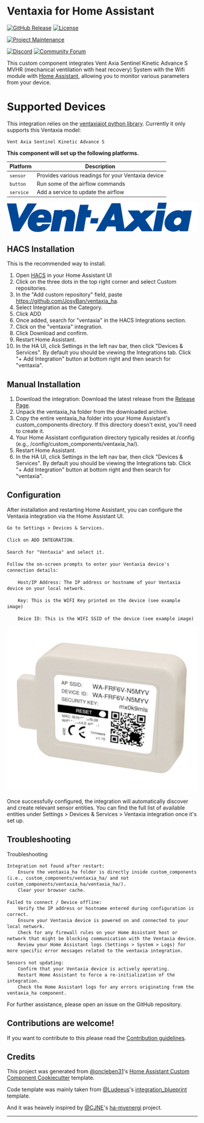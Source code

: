 # Ventaxia for Home Assistant

[![GitHub Release][releases-shield]][releases]
[![License][license-shield]](LICENSE)

[![Project Maintenance][maintenance-shield]][user_profile]

[![Discord][discord-shield]][discord]
[![Community Forum][forum-shield]][forum]

This custom component integrates Vent Axia Sentinel Kinetic Advance S MVHR (mechanical ventilation with heat recovery) System with the Wifi module with [Home Assistant][ha], allowing you to monitor various parameters from your device.

# Supported Devices

This integration relies on the [ventaxiaiot python library](https://github.com/JosyBan/ventaxiaiot). Currently it only supports this Ventaxia model:

    Vent Axia Sentinel Kinetic Advance S

**This component will set up the following platforms.**

| Platform  | Description                                        |
| --------- | -------------------------------------------------- |
| `sensor`  | Provides various readings for your Ventaxia device |
| `button`  | Run some of the airflow commands                   |
| `service` | Add a service to update the airflow                |

![example][logo]

## HACS Installation

This is the recommended way to install.

1. Open [HACS][hacs] in your Home Assistant UI
2. Click on the three dots in the top right corner and select Custom repositories.
3. In the "Add custom repository" field, paste https://github.com/JosyBan/ventaxia_ha.
4. Select Integration as the Category.
5. Click ADD
6. Once added, search for "ventaxia" in the HACS Integrations section.
7. Click on the "ventaxia" integration.
8. Click Download and confirm.
9. Restart Home Assistant.
10. In the HA UI, click Settings in the left nav bar, then click "Devices & Services". By default you should be viewing the Integrations tab. Click "+ Add Integration" button at bottom right and then search for "ventaxia".

## Manual Installation

1. Download the integration: Download the latest release from the [Release Page][ventaxia-releases].
2. Unpack the ventaxia_ha folder from the downloaded archive.
3. Copy the entire ventaxia_ha folder into your Home Assistant's custom_components directory. If this directory doesn't exist, you'll need to create it.
4. Your Home Assistant configuration directory typically resides at /config (e.g., /config/custom_components/ventaxia_ha/).
5. Restart Home Assistant.
6. In the HA UI, click Settings in the left nav bar, then click "Devices & Services". By default you should be viewing the Integrations tab. Click "+ Add Integration" button at bottom right and then search for "ventaxia".

## Configuration

After installation and restarting Home Assistant, you can configure the Ventaxia integration via the Home Assistant UI.

    Go to Settings > Devices & Services.

    Click on ADD INTEGRATION.

    Search for "Ventaxia" and select it.

    Follow the on-screen prompts to enter your Ventaxia device's connection details:

        Host/IP Address: The IP address or hostname of your Ventaxia device on your local network.

        Key: This is the WIFI Key printed on the device (see example image)

        Deice ID: This is the WIFI SSID of the device (see example image)

![example][module]

Once successfully configured, the integration will automatically discover and create relevant sensor entities. You can find the full list of available entities under Settings > Devices & Services > Ventaxia integration once it's set up.

## Troubleshooting

Troubleshooting

    Integration not found after restart:
        Ensure the ventaxia_ha folder is directly inside custom_components (i.e., custom_components/ventaxia_ha/ and not custom_components/ventaxia_ha/ventaxia_ha/).
        Clear your browser cache.

    Failed to connect / Device offline:
        Verify the IP address or hostname entered during configuration is correct.
        Ensure your Ventaxia device is powered on and connected to your local network.
        Check for any firewall rules on your Home Assistant host or network that might be blocking communication with the Ventaxia device.
        Review your Home Assistant logs (Settings > System > Logs) for more specific error messages related to the ventaxia integration.

    Sensors not updating:
        Confirm that your Ventaxia device is actively operating.
        Restart Home Assistant to force a re-initialization of the integration.
        Check the Home Assistant logs for any errors originating from the ventaxia_ha component.

For further assistance, please open an issue on the GitHub repository.

<!---->

## Contributions are welcome!

If you want to contribute to this please read the [Contribution guidelines](CONTRIBUTING.md).

## Credits

This project was generated from [@oncleben31](https://github.com/oncleben31)'s [Home Assistant Custom Component Cookiecutter](https://github.com/oncleben31/cookiecutter-homeassistant-custom-component) template.

Code template was mainly taken from [@Ludeeus](https://github.com/ludeeus)'s [integration_blueprint][integration_blueprint] template.

And it was heavely inspired by [@CJNE](https://github.com/CJNE)'s [ha-myenergi] project.

---

[integration_blueprint]: https://github.com/custom-components/integration_blueprint
[ha-myenergi]: https://github.com/CJNE/ha-myenergi
[ventaxia_ha]: https://github.com/JosyBan/ventaxia_ha
[ventaxia-releases]: https://github.com/JosyBan/ventaxia_ha/releases
[commits]: https://github.com/JosyBan/ventaxia_ha/commits/main/
[ha]: https://home-assistant.io
[hacs]: https://hacs.xyz
[hacsbadge]: https://img.shields.io/badge/HACS-Default-41BDF5.svg?style=for-the-badge
[discord]: https://discord.gg/Qa5fW2R
[discord-shield]: https://img.shields.io/discord/330944238910963714.svg?style=for-the-badge
[logo]: logo@2x.png
[module]: advance_wifi_module.png
[forum-shield]: https://img.shields.io/badge/community-forum-brightgreen.svg?style=for-the-badge
[forum]: https://community.home-assistant.io/
[license-shield]: https://img.shields.io/github/license/JosyBan/ventaxia_ha.svg?style=for-the-badge
[maintenance-shield]: https://img.shields.io/badge/maintainer-%40JosyBan-blue.svg?style=for-the-badge
[releases-shield]: https://img.shields.io/github/v/release/JosyBan/ventaxia_ha.svg?style=for-the-badge
[releases]: https://github.com/JosyBan/ventaxia_ha/releases
[user_profile]: https://github.com/JosyBan
